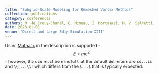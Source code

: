 ```yaml
---
title: "Subgrid-Scale Modeling for Remeshed Vortex Methods"
collection: publications
category: conferences
authors: M. de Crouy-Chanel, C. Mimeau, I. Mortazavi, M. V. Salvetti.
date: 2023-01-01
venue: 'Direct and Large Eddy Simulation XIII'
---
```


Using [MathJax](https://www.mathjax.org/) in the description is supported - $$E=mc^2$$ - however, the use must be mindful that the default delimiters are `$$...$$` and `\\[...\\]` which differs from the `$...$` that is typically expected.
